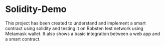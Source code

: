 # Solidity-Demo
This project has been created to understand and implement a smart contract using solidity and testing it on Robsten test network using Metamask wallet. It also shows a basic integration between a web app and a smart contract.
